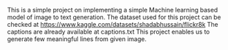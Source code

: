 This is a simple project on implementing a simple Machine learning based model of image to text generation. 
The dataset used for this project can be checked at https://www.kaggle.com/datasets/shadabhussain/flickr8k
The captions are already available at captions.txt
This project enables us to generate few meaningful lines from given image.
